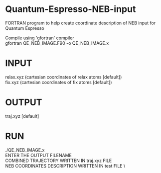 # Quantum-Espresso-NEB-input
FORTRAN program to help create coordinate description of NEB input for Quantum Espresso

Compile using 'gfortran' compiler \
gfortran QE_NEB_IMAGE.F90 -o QE_NEB_IMAGE.x

# INPUT
relax.xyz (cartesian coordinates of relax atoms [default]) \
fix.xyz   (cartesian coordinates of fix atoms [default])

# OUTPUT
traj.xyz [default]

# RUN
./QE_NEB_IMAGE.x \
ENTER THE OUTPUT FILENAME \
COMBINED TRAJECTORY WRITTEN IN traj.xyz FILE \
NEB COORDINATES DESCRIPTION WRITTEN IN test FILE \
